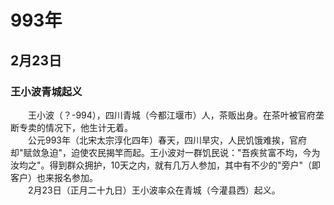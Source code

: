 # 993年
## 2月23日
### 王小波青城起义
　　王小波（？-994），四川青城（今都江堰市）人，茶贩出身。在茶叶被官府垄断专卖的情况下，他生计无着。<br>　　公元993年（北宋太宗淳化四年）春天，四川旱灾，人民饥饿难挨，官府却"赋敛急迫"，迫使农民揭竿而起。王小波对一群饥民说："吾疾贫富不均，今为汝均之"。得到群众拥护，10天之内，就有几万人参加，其中有不少的"旁户"（即客户）也来报名参加。<br>　　2月23日（正月二十九日）王小波率众在青城（今灌县西）起义。
<comment/>